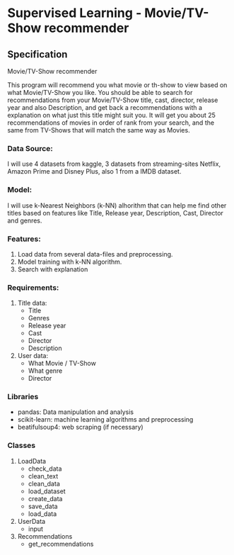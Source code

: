 # Supervised Learning - Movie/TV-Show recommender

## Specification
Movie/TV-Show recommender

This program will recommend you what movie or th-show to view based on what Movie/TV-Show you like.
You should be able to search for recommendations from your Movie/TV-Show title, cast, director, 
release year and also Description, and get back a recommendations with a explanation on what just this 
title might suit you. It will get you about 25 recommendations of movies in order of rank from your search, 
and the same from TV-Shows that will match the same way as Movies.

### Data Source:
I will use 4 datasets from kaggle, 3 datasets from streaming-sites Netflix, 
Amazon Prime and Disney Plus, also 1 from a IMDB dataset.

### Model:
I will use k-Nearest Neighbors (k-NN) alhorithm that can help me find other titles based on features 
like Title, Release year, Description, Cast, Director and genres.

### Features:
1.  Load data from several data-files and preprocessing.
2.  Model training with k-NN algorithm.
3.  Search with explanation

### Requirements:
1. Title data:
    * Title
    * Genres
    * Release year
    * Cast
    * Director
    * Description
3. User data:
    * What Movie / TV-Show
    * What genre
    * Director

### Libraries
  * pandas: Data manipulation and analysis
  * scikit-learn: machine learning algorithms and preprocessing
  * beatifulsoup4: web scraping (if necessary)
    
### Classes
  1. LoadData
     * check_data
     * clean_text
     * clean_data
     * load_dataset
     * create_data
     * save_data
     * load_data
  2. UserData
     * input
  3. Recommendations
     * get_recommendations 


